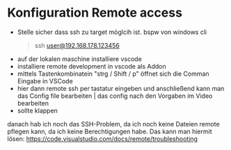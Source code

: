 # Konfiguration Remote access


* Stelle sicher dass ssh zu target möglcih ist. bspw von windows cli
  > ssh user@192.168.178.123456
* auf der lokalen maschine installiere vscode
* installiere remote development in vscode als Addon
* mittels Tastenkombinatein "strg / Shift / p" öffnet sich die Comman Eingabe in VSCode
* hier dann remote ssh per tastatur eingeben und anschließend kann man das Config file bearbeiten | das config nach den Vorgaben im Video bearbeiten
* sollte klappen

danach hab ich noch das SSH-Problem, da ich noch keine Dateien remote pflegen kann, da ich keine Berechtigungen habe. Das kann man hiermit lösen:
https://code.visualstudio.com/docs/remote/troubleshooting